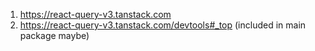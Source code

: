 1. https://react-query-v3.tanstack.com
2. https://react-query-v3.tanstack.com/devtools#_top (included in main package maybe)
